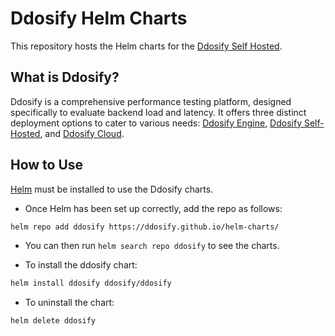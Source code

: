 # Ddosify Helm Charts

This repository hosts the Helm charts for the [Ddosify Self Hosted](https://github.com/ddosify/ddosify/tree/master/selfhosted).

## What is Ddosify?
Ddosify is a comprehensive performance testing platform, designed specifically to evaluate backend load and latency. It offers three distinct deployment options to cater to various needs: [Ddosify Engine](https://github.com/ddosify/ddosify/blob/master/engine_docs/README.md), [Ddosify Self-Hosted](https://github.com/ddosify/ddosify/tree/master/selfhosted), and [Ddosify Cloud](https://app.ddosify.com).


## How to Use

[Helm](https://helm.sh/docs/intro/install/) must be installed to use the Ddosify charts.

- Once Helm has been set up correctly, add the repo as follows:

```bash
helm repo add ddosify https://ddosify.github.io/helm-charts/
```

- You can then run `helm search repo ddosify` to see the charts.

- To install the ddosify chart:

```bash
helm install ddosify ddosify/ddosify
```

- To uninstall the chart:

```bash
helm delete ddosify
```

